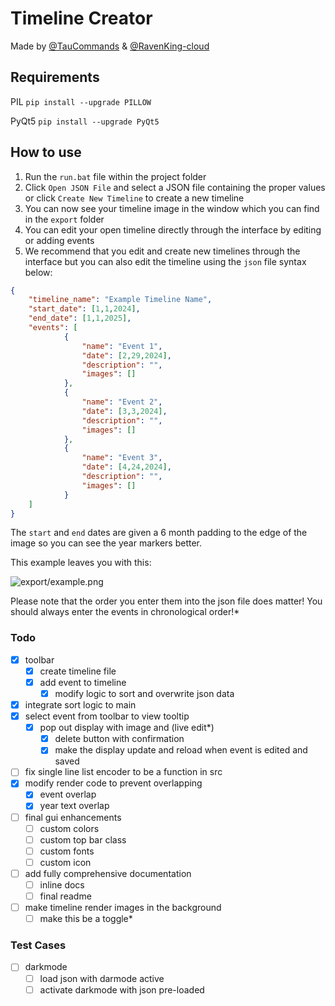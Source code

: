 # Timeline Creator

Made by [@TauCommands](https://github.com/TenCommands) & [@RavenKing-cloud](https://github.com/RavenKing-cloud)

## Requirements

PIL
```pip install --upgrade PILLOW```

PyQt5
```pip install --upgrade PyQt5```

## How to use

1. Run the `run.bat` file within the project folder
2. Click `Open JSON File` and select a JSON file containing the proper values or click `Create New Timeline` to create a new timeline
3. You can now see your timeline image in the window which you can find in the `export` folder
4. You can edit your open timeline directly through the interface by editing or adding events
5. We recommend that you edit and create new timelines through the interface but you can also edit the timeline using the `json` file syntax below:

```json
{
    "timeline_name": "Example Timeline Name",
    "start_date": [1,1,2024],
    "end_date": [1,1,2025],
    "events": [
            {
                "name": "Event 1",
                "date": [2,29,2024],
                "description": "",
                "images": []
            },
            {
                "name": "Event 2",
                "date": [3,3,2024],
                "description": "",
                "images": []
            },
            {
                "name": "Event 3",
                "date": [4,24,2024],
                "description": "",
                "images": []
            }
    ]
}
```

The `start` and `end` dates are given a 6 month padding to the edge of the image so you can see the year markers better.

This example leaves you with this:

![export/example.png](https://raw.githubusercontent.com/TenCommands/timeline-creator/18e51acfea240728975de0480692a303cb45bba2/export/example.png)

Please note that the order you enter them into the json file does matter! You should always enter the events in chronological order!*

### Todo

- [x] toolbar
  - [x] create timeline file
  - [x] add event to timeline
    - [x] modify logic to sort and overwrite json data
- [x] integrate sort logic to main
- [x] select event from toolbar to view tooltip
  - [x] pop out display with image and (live edit*)
    - [x] delete button with confirmation
    - [x] make the display update and reload when event is edited and saved
- [ ] fix single line list encoder to be a function in src
- [X] modify render code to prevent overlapping
  - [X] event overlap
  - [X] year text overlap
- [ ] final gui enhancements
  - [ ] custom colors
  - [ ] custom top bar class
  - [ ] custom fonts
  - [ ] custom icon
- [ ] add fully comprehensive documentation
  - [ ] inline docs
  - [ ] final readme
- [ ] make timeline render images in the background
  - [ ] make this be a toggle*

### Test Cases

- [ ] darkmode
  - [ ] load json with darmode active
  - [ ] activate darkmode with json pre-loaded
